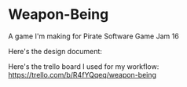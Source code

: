 # Weapon-Being
A game I'm making for Pirate Software Game Jam 16

Here's the design document:

Here's the trello board I used for my workflow: https://trello.com/b/R4fYQqeq/weapon-being
